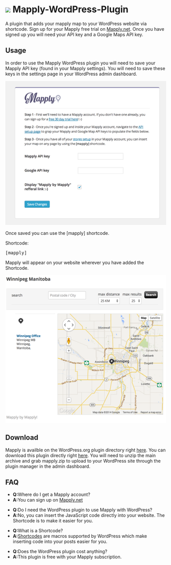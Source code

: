 <a href="http://mapply.net"><img src="http://mapply.net/img/logo.png" /></a>
Mapply-WordPress-Plugin
=======================

A plugin that adds your mapply map to your WordPress website via shortcode. Sign up for your Mapply free trial on <a href="http://mapply.net">Mapply.net</a>. Once you have signed up you will need your API key and a Google Maps API key.

Usage
------
In order to use the Mapply WordPress plugin you will need to save your Mapply API key (found in your Mapply settings).
You will need to save these keys in the settings page in your WordPress admin dashboard.

<img src="assets/screenshot-1.png">

Once saved you can use the [mapply] shortcode.

Shortcode:
<pre>
[mapply]
</pre>

Mapply will appear on your website wherever you have added the Shortcode.

<img src="assets/screenshot-2.png">

Download
--------
Mapply is availble on the WordPress.org plugin directory right <a href="http://wordpress.org/plugins/mapply/">here</a>. You can download this plugin directly right <a href="https://github.com/BOLDInnovationGroup/Mapply-WordPress-Plugin/raw/master/mapply.zip">here</a>. You will need to unzip the main archive and grab mapply.zip to upload to your WordPress site through the plugin manager in the admin dashboard.

FAQ
---
<ul>
  <li><b>Q:</b>Where do I get a Mapply account?</li>
  <li><b>A:</b>You can sign up on <a href="http://mapply.net">Mapply.net</a></li>
</ul>
<ul>
  <li><b>Q:</b>Do I need the WordPress plugin to use Mapply with WordPress?</li>
  <li><b>A:</b>No, you can insert the JavaScript code directly into your website. The Shortcode is to make it easier for you.</li>
</ul>
<ul>
  <li><b>Q:</b>What is a Shortcode?</li>
  <li><b>A:</b><a href="http://codex.wordpress.org/Shortcode">Shortcodes</a> are macros supported by WordPress which make inserting code into your posts easier for you.</li>
</ul>
<ul>
  <li><b>Q:</b>Does the WordPress plugin cost anything?</li>
  <li><b>A:</b>This plugin is free with your Mapply subscription.</li>
</ul>
